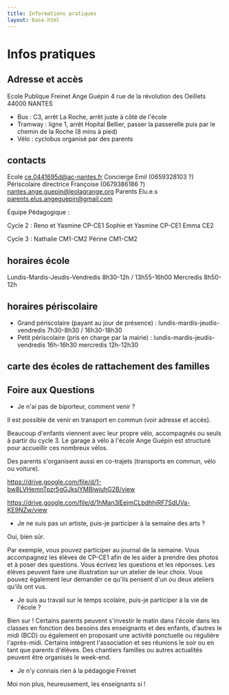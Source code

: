 ```yaml
---
title: Informations pratiques
layout: base.html
---
```


# Infos pratiques

## Adresse et accès

Ecole Publique Freinet Ange Guépin
4 rue de la révolution des Oeillets
44000 NANTES

* Bus : C3, arrêt La Roche, arrêt juste à côté de l'école
* Tramway : ligne 1, arrêt Hopital Bellier, passer la passerelle puis par le chemin de la Roche (8 mins à pied)
* Vélo : cyclobus organisé par des parents

## contacts

Ecole ce.0441695d@ac-nantes.fr
Concierge Emil (0659328103 ?)
Périscolaire directrice Françoise (0679386186 ?) nantes.ange.guepin@leolagrange.org
Parents Elu.e.s parents.elus.angeguepin@gmail.com

Équipe Pédagogique :

Cycle 2 :
Reno et Yasmine CP-CE1
Sophie et Yasmine CP-CE1
Emma CE2

Cycle 3 :
Nathalie CM1-CM2
Périne CM1-CM2

## horaires école
Lundis-Mardis-Jeudis-Vendredis 8h30-12h / 13h55-16h00
Mercredis 8h50-12h

## horaires périscolaire
* Grand périscolaire (payant au jour de présence) : lundis-mardis-jeudis-vendredis 7h30-8h30 / 16h30-18h30
* Petit périscolaire (pris en charge par la mairie) :
  lundis-mardis-jeudis-vendredis 16h-16h30
  mercredis 12h-12h30

## carte des écoles de rattachement des familles

## Foire aux Questions

* Je n'ai pas de biporteur, comment venir ?

Il est possible de venir en transport en commun (voir adresse et accès).
         
Beaucoup d'enfants viennent avec leur propre vélo, accompagnés ou seuls à partir du cycle 3. Le garage à vélo à l'école Ange Guépin est structuré pour accueillir ces nombreux vélos.
          
Des parents s'organisent aussi en co-trajets (transports en commun, vélo ou voiture).
          
https://drive.google.com/file/d/1-bw8LVHemnTpzr5gGJksIYMBiwiuhG2B/view
          
https://drive.google.com/file/d/1hMan3lEejmCLbdhhjRF7SdUVa-KE9NZw/view
 
* Je ne suis pas un artiste, puis-je participer à la semaine des arts ?
          
Oui, bien sûr.
          
Par exemple, vous pouvez participer au journal de la semaine. Vous accompagnez les élèves de CP-CE1 afin de les aider à prendre des photos et à poser des questions. Vous écrivez les questions et les réponses. Les élèves peuvent faire une illustration sur un atelier de leur choix. Vous pouvez également leur demander ce qu'ils pensent d'un ou deux ateliers qu'ils ont vus.

* Je suis au travail sur le temps scolaire, puis-je participer à la vie de l'école ?

Bien sur ! Certains parents peuvent s'investir le matin dans l'école dans les classes en fonction des besoins des enseignants et des enfants, d'autres le midi (BCD) ou également en proposant une activité ponctuelle ou régulière l'après-midi. Certains intègrent l'association et ses réunions le soir ou en tant que parents d'élèves. Des chantiers familles ou autres actualités peuvent être organisés le week-end.

* Je n'y connais rien à la pédagogie Freinet

Moi non plus, heureusement, les enseignants si ! 